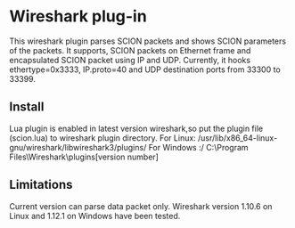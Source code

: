 Wireshark plug-in
====
This wireshark plugin parses SCION packets and shows SCION parameters of the packets.
It supports, SCION packets on Ethernet frame and encapsulated SCION packet using IP and UDP.
Currently, it hooks ethertype=0x3333, IP.proto=40 and UDP destination ports from 33300 to 33399.

Install
-----------
Lua plugin is enabled in latest version wireshark,so put the plugin file (scion.lua) to wireshark plugin directory.
For Linux: /usr/lib/x86_64-linux-gnu/wireshark/libwireshark3/plugins/
For Windows :/ C:\Program Files\Wireshark\plugins\[version number]

Limitations
---------------------
Current version can parse data packet only.
Wireshark version 1.10.6 on Linux and 1.12.1 on Windows have been tested.
